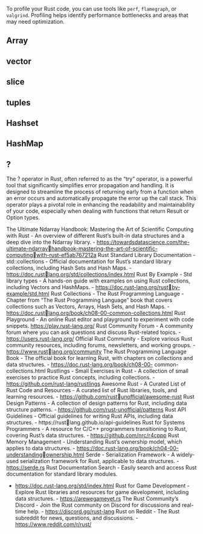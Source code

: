 



To profile your Rust code, you can use tools like `perf`, `flamegraph`, or `valgrind`. Profiling helps identify
performance bottlenecks and areas that may need optimization.


## Array

## vector


## slice

## tuples


## Hashset

## HashMap



## ?

The ? operator in Rust, often referred to as the “try”
operator, is a powerful tool that significantly simplifies error
propagation and handling. It is designed to streamline the
process of returning early from a function when an error
occurs and automatically propagate the error up the call
stack. This operator plays a pivotal role in enhancing the
readability and maintainability of your code, especially when
dealing with functions that return Result or Option types.











The Ultimate Ndarray Handbook: Mastering the
Art of Scientific Computing with Rust - An overview
of different Rust’s built-in data structures and a deep
dive into the Ndarray library. -
https://towardsdatascience.com/the-ultimate-ndarray￾handbook-mastering-the-art-of-scientific-computing￾with-rust-ef5ab767212a
Rust Standard Library Documentation -
std::collections - Official documentation for Rust’s
standard library collections, including Hash Sets and
Hash Maps. - https://doc.rust￾lang.org/std/collections/index.html
Rust By Example - Std library types - A hands-on
guide with examples on using Rust collections, including
Vectors and HashMaps. - https://doc.rust-lang.org/rust￾by-example/std.html
Rust Collections - The Rust Programming
Language - Chapter from “The Rust Programming
Language” book that covers collections such as Vectors,
Arrays, Hash Sets, and Hash Maps. - https://doc.rust￾lang.org/book/ch08-00-common-collections.html
Rust Playground - An online Rust editor and
playground to experiment with code snippets.
https://play.rust-lang.org/
Rust Community Forum - A community forum where
you can ask questions and discuss Rust-related topics. -
https://users.rust-lang.org/
Official Rust Community - Explore various Rust
community resources, including forums, newsletters,
and working groups. - https://www.rust￾lang.org/community
The Rust Programming Language Book - The official
book for learning Rust, with chapters on collections and
data structures. - https://doc.rust-lang.org/book/ch08-00-
common-collections.html
Rustlings - Small Exercises in Rust - A collection of
small exercises to practice Rust concepts, including
collections. - https://github.com/rust-lang/rustlings
Awesome Rust - A Curated List of Rust Code and
Resources - A curated list of Rust libraries, tools, and
learning resources. - https://github.com/rust￾unofficial/awesome-rust
Rust Design Patterns - A collection of design patterns
for Rust, including data structure patterns. -
https://github.com/rust-unofficial/patterns
Rust API Guidelines - Official guidelines for writing
Rust APIs, including data structures. - https://rust￾lang.github.io/api-guidelines
Rust for Systems Programmers - A resource for
C/C++ programmers transitioning to Rust, covering
Rust’s data structures. - https://github.com/nrc/r4cppp
Rust Memory Management - Understanding Rust’s
ownership model, which applies to data structures. -
https://doc.rust-lang.org/book/ch04-00-understandingownership.html
Serde - Serialization Framework - A widely-used
serialization framework for Rust, applicable to data
structures. - https://serde.rs
Rust Documentation Search - Easily search and
access Rust documentation for standard library modules.
- https://doc.rust-lang.org/std/index.html
  Rust for Game Development - Explore Rust libraries
  and resources for game development, including data
  structures. - https://arewegameyet.rs
  The Rust Community’s Discord - Join the Rust
  community on Discord for discussions and real-time
  help. - https://discord.gg/rust-lang
  Rust on Reddit - The Rust subreddit for news,
  questions, and discussions. -
  https://www.reddit.com/r/rust/